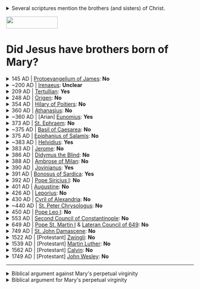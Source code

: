 <details>
  <summary>
  Several scriptures mention the brothers (and sisters) of Christ.
  </summary>
  <blockquote>

"Is not this the carpenter, the son of Mary and brother of James and Joses and Judas and Simon, and are not his sisters here with us?" And they took offense at him. [Mark 6:3]

"Is not this the carpenter's son? Is not his mother called Mary? And are not his brothers James and Joseph and Simon and Judas?" [Matthew 13:55]

Now the Jewish festival of Booths was near. So his brothers said to him, "Leave here and go to Judea so that your disciples also may see the works you are doing; for no one who wants to be widely known acts in secret. If you do these things, show yourself to the world." (For not even his brothers believed in him.) 6 Jesus said to them, "My time has not yet come, but your time is always here. The world cannot hate you, but it hates me because I testify against it that its works are evil. Go to the festival yourselves. I am not going to this festival, for my time has not yet fully come." [John 7:2-8]

All these were constantly devoting themselves to prayer, together with certain women, including Mary the mother of Jesus, as well as his brothers. [Acts 1:14]

Do we not have the right to be accompanied by a believing wife, as do the other apostles and the brothers of the Lord and Cephas? [1 Corinthian 9:5]

But I did not see any other apostle except James the Lord’s brother. [Galations 1:19]

When Joseph awoke from sleep, he did as the angel of the Lord commanded him; he took her as his wife, but had no marital relations with her until she had borne a son; and he named him Jesus. [Matthew 1:24-25]

"...the brother of Jesus, who was called Christ, whose name was James"
 <a href='https://en.wikisource.org/wiki/The_Antiquities_of_the_Jews/Book_XX#Chapter_9'>Antiquities by Josephus, Book 20, Chapter 9 paragraph 1</a>

  </blockquote>
</details>

<a href='https://view-on-whenhub.herokuapp.com/load_widget'><img src='https://view-on-whenhub.herokuapp.com/static/view-on-whenhub-button.png' height='32' width='138'></a>

<h1>Did Jesus have brothers born of Mary?</h1>

<details>
  <summary>
  145 AD | <a href='https://en.wikipedia.org/wiki/Gospel_of_James'>Protoevangelium of James</a>: <b>No</b>
  </summary>
  <blockquote>

Part of New Testament Apocrypha.

While it does not explicitly assert Mary's perpetual virginity after the birth of Jesus, it does identify the brothers and sisters of Christ to be Joseph's children from a marriage previous to his union with Mary. <a href='https://books.google.com/books?id=dsZzsAtggnUC&lpg=PP1&dq=L.%20Gambero%2C%20Mary%20and%20the%20Fathers%20of%20the%20Church&pg=PA35#v=onepage&q&f=false'>Mary and the Fathers of the Church: The Blessed Virgin Mary in Patristic Thought, pg. 35-41</a>

There's an excellent article here that summarizes this document and its impact <a href='http://www.hippieheretic.com/2015/12/did-mary-remain-perpetual-virgin.html'>here</a>.
  </blockquote>
</details>

<details>
  <summary>
  ~200 AD | <a href='https://en.wikipedia.org/wiki/Irenaeus'>Irenaeus</a>: <b>Unclear</b>
  </summary>
  <blockquote>

In arguing against Helvidius' claim that Mary had other children after Jesus, Jerome suggests Irenaeus (among others) agreed with him that Mary had no other biological children:
"Might I not array against you the whole series of ancient writers? Ignatius, Polycarp, <b>Irenaeus</b>, Justin Martyr, and many other apostolic and eloquent men, who against [the heretics] Ebion, Theodotus of Byzantium, and Valentinus, held these same views and wrote volumes replete with wisdom. If you had ever read what they wrote, you would be a wiser man" (Against Helvidius: The Perpetual Virginity of Mary 19 [A.D. 383]). Available online <a href='http://www.newadvent.org/fathers/3007.htm'>here</a>.

However, in researching the topic while I was able to find people from both sides of the issue saying Irenaeus supported their side, I have not found a clear reference for either side.

This writer sums it up well:

"Did St. Irenaeus’ marvelous penetration into the virginal conception of Christ carry him on to further precisions concerning Our Lady’s virginity? Unfortunately, no, at least according to those authentic writings of his which have come down to us for the most part only in translations; there is nothing in these translated passages to show that Irenaeus held the permanence of Mary’s virginity, i.e., after the Annunciation, in the birth of Christ, and thereafter to the end of her life on earth. Certain critics (128) have believed themselves justified in holding that Irenaeus denied Mary’s perpetual virginity, but without any decisive proof; (129) on the other hand, we must confess that there are no decisive texts to show the opposite." Quote from <a href='http://www.motherofallpeoples.com/2006/10/the-perpetual-virginity-of-the-mother-of-god-part-ii/'>here</a>.
  </blockquote>
</details>

<details>
  <summary>
  209 AD | <a href='https://en.wikipedia.org/wiki/Tertullian'>Tertullian</a>: <b>Yes</b>
  </summary>
  <blockquote>

"But he seems to deny the virginity of Mary, the Mother of Christ, in partu, though he affirms it ante partum." Cited from <a href='http://www.newadvent.org/cathen/14520c.htm'>here</a>.

In other words, he seems to deny the perpetual virginity of Mary during / after the birth of Jesus.

Note that all the specific citations I've found are unclear, and can be interpreted in other fashions. However it is clear other people closer to Tertullian's time believed he thought Mary had other children after Jesus.
  </blockquote>
</details>

<details>
  <summary>
  248 AD | <a href='https://en.wikipedia.org/wiki/Origen'>Origen</a>: <b>No</b>
  </summary>
  <blockquote>

"The Book [the Protoevangelium] of James [records] that the brethren of Jesus were sons of Joseph by a former wife, whom he married before Mary. Now those who say so wish to preserve the honor of Mary in virginity to the end, so that body of hers which was appointed to minister to the Word . . . might not know intercourse with a man after the Holy Spirit came into her and the power from on high overshadowed her. And I think it in harmony with reason that Jesus was the firstfruit among men of the purity which consists in [perpetual] chastity, and Mary was among women. For it were not pious to ascribe to any other than to her the firstfruit of virginity" (Commentary on Matthew 2:17 [A.D. 248]). Quoted from <a href='http://www.catholic.com/tracts/mary-ever-virgin'>here</a>.
  </blockquote>
</details>


<details>
  <summary>
  354 AD | <a href='https://en.wikipedia.org/wiki/Hilary_of_Poitiers'>Hilary of Poitiers</a>: <b>No</b>
  </summary>
  <blockquote>

"If they [the brethren of the Lord] had been Mary's sons and not those taken from Joseph's former marriage, she would never have been given over in the moment of the passion [crucifixion] to the apostle John as his mother, the Lord saying to each, 'Woman, behold your son,' and to John, 'Behold your mother' [John 19:26–27), as he bequeathed filial love to a disciple as a consolation to the one desolate" (Commentary on Matthew 1:4 [A.D. 354]).  Quoted from <a href='http://www.catholic.com/tracts/mary-ever-virgin'>here</a>.
  </blockquote>
</details>

<details>
  <summary>
  360 AD | <a href='https://en.wikipedia.org/wiki/Athanasius_of_Alexandria'>Athanasius</a>: <b>No</b>
  </summary>
  <blockquote>

"Let those, therefore, who deny that the Son is by nature from the Father and proper to his essence deny also that he took true human flesh from the ever-virgin Mary" (Discourses Against the Arians 2:70 [A.D. 360]).  Quoted from [here](http://www.catholic.com/tracts/mary-ever-virgin).

For example, St. Athanasius (373 A.D.), bishop of Alexandria, who was, as a deacon, active at the First Council of Nicaea, stated that Jesus "took human flesh from the ever-virgin Mary."
https://www.ewtn.com/library/ANSWERS/FR90203.HTM
  </blockquote>
</details>

<details>
  <summary>
  ~360 AD | [Arian] <a href='https://en.wikipedia.org/wiki/Eunomius_of_Cyzicus'>Eunomius</a>: <b>Yes</b>
  </summary>
  <blockquote>

"Eunomius does not discuss the virginity of Mary in any of his extant works, but there are ancient reports about his teaching on this subject. From what can be reconstructed of his Mariological views, he appears to have based his objection to Mary’s perpetual virginity on Matthew 1:25, not on those passages that mention siblings of Jesus." Quoted from <a href='http://www.academia.edu/1857079/Tradition_and_Polemic_in_Basil_of_Caesareas_Homily_on_the_Theophany'>here</a>.

  </blockquote>
</details>

<details>
  <summary>
  373 AD | <a href='https://en.wikipedia.org/wiki/Ephrem_the_Syrian'>St. Ephraem</a>: <b>No</b>
  </summary>
  <blockquote>

"This Virgin became a Mother while preserving her virginity;
And though still a Virgin she carried a Child in her womb;
And the handmaid and work of His Wisdom became the Mother of God"
(St Ephraim, Songs of Praise, 1, 20; c. 381 AD) Quoted from [here](http://home.earthlink.net/~mysticalrose/marian3.html).

"Because there are those who dare to say that Mary cohabited with Joseph after she bore the Redeemer, we reply, 'How would it have been possible for her who was the home of the indwelling of the Spirit, whom the divine power overshadowed, that she be joined by a mortal being, and gave birth filled with birthpangs, in the image of the primeval curse?' If Mary was blessed of women, she would have been exempt from the curse from the beginning, and from the bearing of children in birthpangs and curses. It would be impossible therefore to call one who gave birth with these birthpangs blessed."
Quoted from <a href='http://catholicchampion.blogspot.com/2009/11/saint-ephrem-syrian-view-of-blessed.html'>here</a>, which quotes from Saint Ephrem's Commentary on Tatian's Diatessaron: <a href='https://books.google.com/books/about/Saint_Ephrem_s_Commentary_on_Tatian_s_Di.html?id=XPdBAQAAIAAJ'>English Translation</a>.

  </blockquote>
</details>

<details>
  <summary>
  ~375 AD | <a href='https://en.wikipedia.org/wiki/Basil_of_Caesarea'>Basil of Caesarea</a>: <b>No</b>
  </summary>
  <blockquote>

For "he did not know her" - it says - "until she gave birth to a Son, her firstborn" (Mt 1:25). But this could make one suppose that Mary, after having offered in all purity her own sevice in giving birth to the Lord, by virtue of the intervention of the Holy Spirit, did not subsequently refrain from normal conjugal relations.

That would not have affected the teaching of our religion at all, because Mary's virginity was necessary until the service of the Incarnation, and what happened afterward need not be investigated in order to affect the doctrine of the mystery.

But since the <b>lovers of Christ do not allow themselves to hear that the Mother of God ceased at a given moment to be a virgin, we consider their testimony to be sufficient.</b>

Quoted from <a href='https://books.google.com/books?id=dsZzsAtggnUC&lpg=PA146&ots=8zGU8PFo8j&pg=PA146#v=onepage&f=false'>Mary and the Fathers of the Church: The Blessed Virgin Mary in Patristic Thought pg 146</a>

  </blockquote>
</details>

<details>
  <summary>
  375 AD | <a href='https://en.wikipedia.org/wiki/Epiphanius_of_Salamis'>Epiphanius of Salamis</a>: <b>No</b>
  </summary>
  <blockquote>

"For I have heard from someone that certain persons are venturing to say that [Mary] had marital relations after the Savior’s birth. And I am not surprised. The ignorance of persons who do not know the sacred scriptures well and have not consulted histories, always turn them to one thing after another, and distracts anyone who wants to track down something about the truth out of his own head."
<a href='https://books.google.com/books?id=tKtzRNP0Z70C&pg=PA620&lpg=PA620'>The Panarion of Epiphanius of Salamis: De fide. Books II and III, page 620, 7.1</a>

"And to holy Mary 'Virgin' is invariably added, for that holy woman remains undefiled" (Panacea Against All Heresies 78:6 [A.D. 374/377]). Quoted from <a href='http://www.catholic.com/magazine/articles/marys-perpetual-virginity'>here</a>.
  </blockquote>
</details>

<details>
  <summary>
  ~383 AD | <a href='https://en.wikipedia.org/wiki/Helvidius'>Helvidius</a>: <b>Yes</b>
  </summary>
  <blockquote>

Stated that when the bible speaks of "brothers" and "sisters" of the Lord, that suggests Mary had marital relations with Joseph after Jesus was born. He supported his opinion by the writings of Tertullian and Victorinus. Cited from [here](https://www.biblicaltraining.org/library/brothers-jesus)

Jerome in his response denied Tertullian as an authority, and suggests Helvidius misinterpreted Victorinus and that Victorinus was speaking of brothers through kinship (step-brothers).

None of his works survived, but his teachings are preserved in <a href='http://www.newadvent.org/fathers/3007.htm'>Jerome's letter against him</a>.
  </blockquote>
</details>

<details>
  <summary>
  383 AD | <a href='https://en.wikipedia.org/wiki/Jerome'>Jerome</a>: <b>No</b>
  </summary>
  <blockquote>

"[Helvidius] produces Tertullian as a witness [to his view] and quotes Victorinus, bishop of Petavium. Of Tertullian, I say no more than that he did not belong to the Church. But as regards Victorinus, I assert what has already been proven from the gospel - that he [Victorinus] spoke of the brethren of the Lord not as being sons of Mary but brethren in the sense I have explained, that is to say, brethren in point of kinship, not by nature. [By discussing such things we] are . . . following the tiny streams of opinion. Might I not array against you the whole series of ancient writers? Ignatius, Polycarp, Irenaeus, Justin Martyr, and many other apostolic and eloquent men, who against [the heretics] Ebion, Theodotus of Byzantium, and Valentinus, held these same views and wrote volumes replete with wisdom. If you had ever read what they wrote, you would be a wiser man"

"The only conclusion is that the Mary who is described as the mother of James the Less was the wife of Alphæus and sister of Mary the Lord's mother, the one who is called by John the Evangelist Mary of Clopas, whether after her father, or kindred, or for some other reason."

"We believe that God was born of a virgin, because we read it. We do not believe that Mary was married after she brought forth her Son, because we do not read it. . . . You [Helvidius] say that Mary did not remain a virgin. As for myself, I claim that Joseph himself was a virgin, through Mary, so that a virgin Son might be born of a virginal wedlock"

(Against Helvidius: The Perpetual Virginity of Mary 19 [A.D. 383]). Online version <a href='http://www.newadvent.org/fathers/3007.htm'>here</a>.

  </blockquote>
</details>


<details>
  <summary>
  386 AD | <a href='https://en.wikipedia.org/wiki/Didymus_the_Blind'>Didymus the Blind</a>: <b>No</b>
  </summary>
  <blockquote>

"It helps us to understand the terms 'first-born' and 'only-begotten' when the Evangelist tells that Mary remained a virgin 'until she brought forth her first-born son' [Matt. 1:25]; for neither did Mary, who is to be honored and praised above all others, marry anyone else, nor did she ever become the Mother of anyone else, but even after childbirth she remained always and forever an immaculate virgin" (The Trinity 3:4 [A.D. 386]).

Quoted from <a href='http://www.catholic.com/tracts/mary-ever-virgin'>here</a> and <a href='https://www.ewtn.com/library/ANSWERS/FR90203.HTM'>here</a>.
  </blockquote>
</details>

<details>
  <summary>
  388 AD | <a href='https://en.wikipedia.org/wiki/Ambrose'>Ambrose of Milan</a>: <b>No</b>
  </summary>
  <blockquote>

"Imitate her [Mary], holy mothers, who in her only dearly beloved Son set forth so great an example of material virtue; for neither have you sweeter children [than Jesus], nor did the Virgin seek the consolation of being able to bear another son" (Letters 63:111 [A.D. 388]). Quoted from [here](http://www.catholic.com/tracts/mary-ever-virgin).

St. Ambrose of Milan (397 A.D.) cites the beautiful prophecy of Ezekiel—"This gate is to remain closed; it is not to be opened for anyone to enter by it. Since the Lord, the God of Israel has entered by it, it shall remain closed (Ez 44:2)." He then comments, "Who is this gate, if not Mary?" De institutione virginum, quoted from <a href='https://www.ewtn.com/library/ANSWERS/FR90203.HTM'>here</a> and <a href='http://www.motherofallpeoples.com/2012/10/marys-miraculous-birth-of-jesus-the-catholic-churchs-perennial-tradition/'>here</a>.
  </blockquote>
</details>

<details>
  <summary>
  390 AD | <a href='https://en.wikipedia.org/wiki/Jovinian'>Jovinianus</a>: <b>Yes</b>
  </summary>
  <blockquote>

"From a letter of the synod at Milan to Pope Siricius (Ambrose, Ep. xlii) and from St. Augustine (lib. I contra Julian., ii) it is clear that Jovinianus denied also the perpetual virginity of the Blessed Virgin Mary."

Quoted from <a href='http://www.newadvent.org/cathen/08530a.htm'>here</a>
  </blockquote>
</details>

<details>
  <summary>
  391 AD | <a href='https://en.wikipedia.org/wiki/Bonosus_of_Sardica'>Bonosus of Sardica</a>: <b>Yes</b>
  </summary>
  <blockquote>

"Bishop of Sardica, a heretic in the latter part of the fourth century. Against the common teaching of the Church he held that, after Jesus, Mary had several other children. The Council of Capua (391), before which the matter was brought, did not pass any judgment on it, but referred it to the Metropolitan Anysius of Thessalonica and the other bishops of Illyria."

Quoted from <a href='http://www.newadvent.org/cathen/02677b.htm'>here</a>
  </blockquote>
</details>

<details>
  <summary>
  392 AD | <a href='https://en.wikipedia.org/wiki/Pope_Siricius'>Pope Siricius I</a>: <b>No</b>
  </summary>
  <blockquote>

"You had good reason to be horrified at the thought that another birth might issue from the same virginal womb from which Christ was born according to the flesh. For the Lord Jesus would never have chosen to be born of a virgin if he had ever judged that she would be so incontinent as to contaminate with the seed of human intercourse the birthplace of the Lord’s body, that court of the eternal king" (Letter to Bishop Anysius [A.D. 392]).

Quoted from <a href='http://www.catholic.com/tracts/mary-ever-virgin'>here</a>.
  </blockquote>
</details>


<details>
  <summary>
  401 AD | <a href='https://en.wikipedia.org/wiki/Augustine_of_Hippo'>Augustine</a>: <b>No</b>
  </summary>
  <blockquote>

"In being born of a Virgin who chose to remain a Virgin even before she knew who was to be born of her, Christ wanted to approve virginity rather than to impose it. And he wanted virginity to be of free choice even in that woman in whom he took upon himself the form of a slave" (Holy Virginity 4:4 [A.D. 401]).

"It was not the visible sun, but its invisible Creator who consecrated this day for us, when the Virgin Mother, fertile of womb and integral in her virginity, brought him forth, made visible for us, by whom, when he was invisible, she too was created. A Virgin conceiving, a Virgin bearing, a Virgin pregnant, a Virgin bringing forth, a Virgin perpetual. Why do you wonder at this, O man?" (Sermons 186:1 [A.D. 411]).

"Heretics called Antidicomarites are those who contradict the perpetual virginity of Mary and affirm that after Christ was born she was joined as one with her husband" (Heresies 56 [A.D. 428]).

Quoted from <a href='http://www.catholic.com/tracts/mary-ever-virgin'>here</a>.
  </blockquote>
</details>


<details>
  <summary>
  426 AD | <a href='http://www.biblicalcyclopedia.com/L/leporius.html'>Leporius</a>: <b>No</b>
  </summary>
  <blockquote>

"We confess, therefore, that our Lord and God, Jesus Christ, the only Son of God, born of the Father before the ages, and in times most recent, made man of the Holy Spirit and the ever-virgin Mary" (Document of Amendment 3 [A.D. 426]).

Quoted from <a href='http://www.catholic.com/tracts/mary-ever-virgin'>here</a>.
  </blockquote>
</details>

<details>
  <summary>
  430 AD | <a href='https://en.wikipedia.org/wiki/Cyril_of_Alexandria'>Cyril of Alexandria</a>: <b>No</b>
  </summary>
  <blockquote>

"[T]he Word himself, coming into the Blessed Virgin herself, assumed for himself his own temple from the substance of the Virgin and came forth from her a man in all that could be externally discerned, while interiorly he was true God. Therefore he kept his Mother a virgin even after her childbearing" (Against Those Who Do Not Wish to Confess That the Holy Virgin is the Mother of God 4 [A.D. 430]).

Quoted from <a href='http://www.catholic.com/tracts/mary-ever-virgin'>here</a> and <a href='https://sites.google.com/site/stmacapologetics/doctrinal-index/intro-to-mary/perpetual-virginity'>here</a>.

  </blockquote>
</details>

<details>
  <summary>
  ~440 AD | <a href='https://en.wikipedia.org/wiki/Peter_Chrysologus'>St. Peter Chrysologus</a>: <b>No</b>
  </summary>
  <blockquote>

"Where are they who think that the Virgin’s conceiving and the Virgin’s giving birth are like those of other women... A Virgin conceived, a Virgin bore, and a Virgin she remains." [The Fathers of the Church, A New Translation, Vol. 17, Sermon 117 “The First Adam, and the Last Adam, Born of a Virgin” p.199]. Quoted from <a href='https://panagiaquicktohear.com/2014/01/28/the-theology-of-protopresbyter-thomas-hopko-orthodox-or-opinion-2/'>here</a> and <a href='https://www.ewtn.com/library/ANSWERS/FR90203.HTM'>here</a>

  </blockquote>
</details>

<details>
  <summary>
  450 AD | <a href='https://en.wikipedia.org/wiki/Pope_Leo_I'>Pope Leo I</a>: <b>No</b>
  </summary>
  <blockquote>

"His [Christ’s] origin is different, but his [human] nature is the same. Human usage and custom were lacking, but by divine power a Virgin conceived, a Virgin bore, and Virgin she remained" (Sermons 22:2 [A.D. 450]).

Quoted from <a href='http://www.catholic.com/tracts/mary-ever-virgin'>here</a>.
  </blockquote>
</details>


<details>
  <summary>
  553 AD | <a href='http://www.newadvent.org/fathers/3812.htm'>Second Council of Constantinople</a>: <b>No</b>
  </summary>
  <blockquote>

"If anyone shall not confess that the Word of God has two nativities, the one from all eternity of the Father, without time and without body; the other in these last days, coming down from heaven and being made flesh of the holy and glorious Mary, Mother of God and always a virgin, and born of her: let him be anathema." Quoted from <a href='http://www.newadvent.org/fathers/3812.htm'>here</a>.
  </blockquote>
</details>

<details>
  <summary>
  649 AD | <a href='https://en.wikipedia.org/wiki/Pope_Martin_I'>Pope St. Martin I</a> & <a href='https://en.wikipedia.org/wiki/Lateran_Council_of_649'>Lateran Council of 649</a>: <b>No</b>
  </summary>
  <blockquote>

"If anyone does not in accord with the Holy Fathers acknowledge the holy and ever virgin and immaculate Mary was really and truly the Mother of God, inasmuch as she, in the fullness of time, and without seed, conceived by the Holy Spirit, God in the Word Himself, who before all time was born of God the Father, and without loss of integrity brought Him forth, and after His birth preserved her virginity inviolate, let him be condemned." Lateran Council, Oct, 649, DS 503. Quoted from <a href='https://www.ewtn.com/library/SCRIPTUR/virbir.htm'>here</a>.
  </blockquote>
</details>


<details>
  <summary>
  749 AD | <a href='https://en.wikipedia.org/wiki/John_of_Damascus'>St. John Damascene</a>: <b>No</b>
  </summary>
  <blockquote>

St. John Damascene (749 A.D.), the last of the Fathers, is quaint in his vigorous defense of Mary's perpetual virginity—"Thus the Ever-Virgin remains after birth a Virgin still, never having consorted with man . . . For how were it possible that she, who had borne God . . . should ever receive the embrace of a man? Perish the thought!"

https://www.ewtn.com/library/ANSWERS/FR90203.HTM
  </blockquote>
</details>

<details>
  <summary>
  1522 AD | [Protestant] <a href='https://en.wikipedia.org/wiki/Huldrych_Zwingli'>Zwingli</a>: <b>No</b>
  </summary>
  <blockquote>

I have never thought, still less taught, or declared publicly, anything concerning the subject of the ever Virgin Mary, Mother of our salvation, which could be considered dishonourable, impious, unworthy or evil . . . I believe with all my heart according to the word of holy gospel that this pure virgin bore for us the Son of God and that she remained, in the birth and after it, a pure and unsullied virgin, for eternity.
  </blockquote>
</details>

<details>
  <summary>
  1539 AD | [Protestant] <a href='https://en.wikipedia.org/wiki/Martin_Luther'>Martin Luther</a>: <b>No</b>
  </summary>
  <blockquote>

Christ, our Savior, was the real and natural fruit of Mary's virginal womb . . . This was without the cooperation of a man, and she remained a virgin after that.
Luther's Works, eds. Jaroslav Pelikan (vols. 1-30) & Helmut T. Lehmann (vols. 31-55), St. Louis: Concordia Pub. House (vols. 1-30); Philadelphia: Fortress Press (vols. 31-55), 1955, v.22:23 / Sermons on John, chaps. 1-4 (1539)

Christ . . . was the only Son of Mary, and the Virgin Mary bore no children besides Him . . . I am inclined to agree with those who declare that 'brothers' really mean 'cousins' here, for Holy Writ and the Jews always call cousins brothers.
{Pelikan, ibid., v.22:214-15 / Sermons on John, chaps. 1-4 (1539)}

Scripture does not say or indicate that she later lost her virginity . . .
When Matthew [1:25] says that Joseph did not know Mary carnally until she had brought forth her son, it does not follow that he knew her subsequently;
{Pelikan, ibid., v.45:206,212-3 / That Jesus Christ was Born a Jew (1523) }

http://catholicbridge.com/catholic/martin_luther_on_mary.php
  </blockquote>
</details>

<details>
  <summary>
  1562 AD | [Protestant] <a href='https://en.wikipedia.org/wiki/John_Calvin'>Calvin</a>: <b>No</b>
  </summary>
  <blockquote>

Helvidius displayed excessive ignorance in concluding that Mary must have had many sons, because Christ's 'brothers' are sometimes mentioned.
{Harmony of Matthew, Mark & Luke, sec. 39 (Geneva, 1562), vol. 2 / From Calvin's Commentaries, tr. William Pringle, Grand Rapids, MI: Eerdmans, 1949, p.215; on Matthew 13:55}

[On Matt 1:25:] The inference he [Helvidius] drew from it was, that Mary remained a virgin no longer than till her first birth, and that afterwards she had other children by her husband . . . No just and well-grounded inference can be drawn from these words . . . as to what took place after the birth of Christ. He is called 'first-born'; but it is for the sole purpose of informing us that he was born of a virgin . . . What took place afterwards the historian does not inform us . . . No man will obstinately keep up the argument, except from an extreme fondness for disputation.
{Pringle, ibid., vol. I, p. 107}

Under the word 'brethren' the Hebrews include all cousins and other relations, whatever may be the degree of affinity.
{Pringle, ibid., vol. I, p. 283 / Commentary on John, (7:3) }
  </blockquote>
</details>

<details>
  <summary>
  1749 AD | [Protestant] <a href='https://en.wikipedia.org/wiki/John_Wesley'>John Wesley</a>: <b>No</b>
  </summary>
  <blockquote>

"I believe that He [Jesus] was made man, joining the human nature with the divine in one person; being conceived by the singular operation of the Holy Ghost, and born of the blessed Virgin Mary, who, as well after as before she brought Him forth, continued a pure and unspotted virgin." [Letter to a Roman Catholic, DUBLIN July 18, 1749.] From <a href='https://johnwesley.wordpress.com/john-wesleys-letter-to-a-roman-catholic/>here</a>
  </blockquote>
</details>

---------------------------


<details>
  <summary>
  Biblical argument against Mary's perpetual virginity
  </summary>
  <blockquote>

Psalm 69:8: "I have become a stranger to my brothers, an alien to my mother's sons."

This is a messianic psalm, and here the term brothers is unambiguous (mother's sons).

----------------

Matthew 1:24-25: "When Joseph woke from sleep, he did as the angel of the Lord commanded him: he took his wife, but knew her not until she had given birth to a son. And he called his name Jesus."

In saying "knew her not until she had given birth to a son", this implies Mary and Joseph had customary marital relations after the birth of Jesus.

----------------

There's a problem in claiming Jesus' brothers/sisters were cousins or other kinsmen. There is an exact term for cousin, 'anepsios', which is used elsewhere in the New Testament (Colossians 4:10). There is also a word for kinsmen, 'suggenes', which is used elsewhere (Luke 1:36). Instead the New Testament writers use 'adelphos', whose primary meaning speaks of a relationship of shared parentage (which is what should be assumed unless context suggests otherwise).
  </blockquote>
</details>

<details>
  <summary>
  Biblical argument for Mary's perpetual virginity
  </summary>
  <blockquote>

Matthew 1:24-25: "When Joseph woke from sleep, he did as the angel of the Lord commanded him: he took his wife, but knew her not <b>until [ἕως]</b> she had given birth to a son. And he called his name Jesus."

Often times it is said that by the word "until", this verse implies Mary and Joseph had customary marital relations after the birth of Jesus. The word until here in Greek is 'ἕως'. This is the same word used in Matthew 28:19-20.

Matthew 28:19-20: "Go therefore and make disciples of all nations, baptizing them in the name of the Father and of the Son and of the Holy Spirit, and teaching them to obey everything that I have commanded you. And remember, I am with you always, <b>until [ἕως]</b> the end of the age."

If we were interpret ἕως [until] in the same sense for Matthew 28 as it is suggested we do for Matthew 1, it appears Jesus is saying he will be with us until the end of the age, and then will cease to be with us - which is nonsense. Similar nonsense  occurs in other passages that use the same word (2 Samuel 6:23, Genesis 8:7, and Deuteronomy 34:6) if we follow this interpretation. Therefore, Matthew 1:25 is not implying Mary and Joseph had customary marital relations after the birth of Jesus.

----------------

John 19:26-27: "When Jesus saw his mother and the disciple whom he loved standing nearby, he said to his mother, 'Woman, behold, your son!' Then he said to the disciple, 'Behold, your mother!' And from that hour the disciple took her to his own home."

If Mary had other sons, it seems strange and out of character that Jesus would have gone out of his way to disregard family ties and commit a grave dishonor to his brothers by entrusting his mother to another man.

----------------

Adelphos, the word used when speaking of the brothers and sisters of Christ, is not only used to refer to biological brothers but also to relatives (Genesis 14:14, 29:15), close friends (2 Samuel 1:26, 1 Kings 9:13) or even allies (Amos 1:9).

----------------

When Jesus went to the temple at the age of 12, there is no mention of other children in his family (Luke 2:41-51).

----------------

It is noteworthy that in scriptures even when Jesus is referred to as the son of Mary, Jesus' brothers are never referred to that way.

  </blockquote>
</details>


